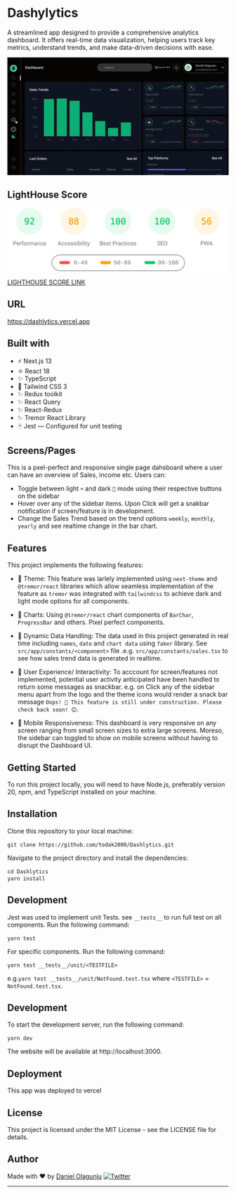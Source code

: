 # Dashylytics

A streamlined app designed to provide a comprehensive analytics dashboard. It offers real-time data visualization, helping users track key metrics, understand trends, and make data-driven decisions with ease.

<img src="public/gif/dashlytics.gif" alt="Image dashlytics" width="600px" height="auto"/>

## LightHouse Score

![Light house score - Desktop](lighthouse_results/desktop/pagespeed.svg)

[LIGHTHOUSE SCORE LINK](https://htmlpreview.github.io/?https://github.com/todak2000/Dashlytics/blob/main/lighthouse_results/desktop/dashlytics_vercel_app.html)

## URL

https://dashlytics.vercel.app

## Built with

- ⚡️ Next.js 13
- ⚛️ React 18
- ✨ TypeScript
- 💨 Tailwind CSS 3
- ✨ Redux toolkit
- ✨ React Query
- ✨ React-Redux
- ✨ Tremor React Library
- 🃏 Jest — Configured for unit testing

## Screens/Pages

This is a pxel-perfect and responsive single page dahsboard where a user can have an overview of Sales, income etc. Users can:

- Toggle between light `☀️` and dark `🌙` mode using their respective buttons on the sidebar
- Hover over any of the sidebar items. Upon Click will get a snakbar notification if screen/feature is in development.
- Change the Sales Trend based on the trend options `weekly`, `monthly`, `yearly` and see realtime change in the bar chart.

## Features

This project implements the following features:

- 💎 Theme: This feature was larlely implemented using `next-theme` and `@tremor/react` libraries which allow seamless implementation of the feature as `tremor` was integrated with `tailwindcss` to achieve dark and light mode options for all components.
- 💎 Charts: Using `@tremor/react` chart components of `BarChar`, `ProgressBar` and others. Pixel perfect components.

- 💎 Dynamic Data Handling: The data used in this project generated in real time including `names`, `date` and `chart data` using `faker` library. See `src/app/constants/<component>` file .e.g. `src/app/constants/sales.tsx` to see how sales trend data is generated in realtime.

- 💎 User Experience/ Interactivity: To acccount for screen/features not implemented, potential user activity anticipated have been handled to return some messages as snackbar. e.g. on Click any of the sidebar menu apart from the logo and the theme icons would render a snack bar message `Oops! 🚧 This feature is still under construction. Please check back soon! 😊`.
- 💎 Mobile Responsiveness: This dashboard is very responsive on any screen ranging from small screen sizes to extra large screens. Moreso, the sidebar can toggled to show on mobile screens without having to disrupt the Dashboard UI.

## Getting Started

To run this project locally, you will need to have Node.js, preferably version 20, npm, and TypeScript installed on your machine.

## Installation

Clone this repository to your local machine:

```
git clone https://github.com/todak2000/Dashlytics.git

```

Navigate to the project directory and install the dependencies:

```
cd Dashlytics
yarn install
```

## Development

Jest was used to implement unit Tests. see `__tests__` to run full test on all components. Run the following command:

```
yarn test
```

For specific components. Run the following command:

```
yarn test __tests__/unit/<TESTFILE>
```

e.g.`yarn test __tests__/unit/NotFound.test.tsx` where `<TESTFILE>` = `NotFound.test.tsx`.

## Development

To start the development server, run the following command:

```
yarn dev
```

The website will be available at http://localhost:3000.

## Deployment

This app was deployed to vercel

## License

This project is licensed under the MIT License - see the LICENSE file for details.

## Author

Made with ♥ by [Daniel Olagunju](https://github.com/todak2000) [![Twitter](https://img.shields.io/twitter/url/https/twitter.com/cloudposse.svg?style=social&label=Follow%20%40todak)](https://twitter.com/todak)

---
